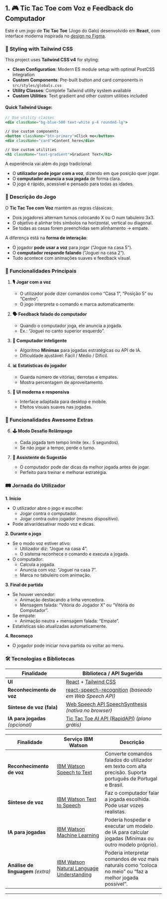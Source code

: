 ## 1. 🎮 Tic Tac Toe com Voz e Feedback do Computador

Este é um jogo de **Tic Tac Toe** (Jogo do Galo) desenvolvido em **React**, com interface moderna inspirada no [design no Figma](https://www.figma.com/design/mHpnLMwTEDLXoDQQNpBbZN/Tic-Tac-Toe-Game-UI--Community-?t=5GGtCNfv3ZQ59n4F-0).

### 🎨 Styling with Tailwind CSS

This project uses **Tailwind CSS v4** for styling:

- **Clean Configuration**: Modern ES module setup with optimal PostCSS integration
- **Custom Components**: Pre-built button and card components in `src/styles/globals.css`
- **Utility Classes**: Complete Tailwind utility system available
- **Custom Utilities**: Text gradient and other custom utilities included

#### Quick Tailwind Usage:

```jsx
// Use utility classes
<div className="bg-blue-500 text-white p-4 rounded-lg">

// Use custom components
<button className="btn-primary">Click me</button>
<div className="card">Content here</div>

// Use custom utilities
<h1 className="text-gradient">Gradient Text</h1>
```

A experiência vai além do jogo tradicional:

- O **utilizador pode jogar com a voz**, dizendo em que posição quer jogar.
- O **computador anuncia a sua jogada** de forma clara.
- O jogo é rápido, acessível e pensado para todas as idades.

### 📖 Descrição do Jogo

O **Tic Tac Toe com Voz** mantém as regras clássicas:

- Dois jogadores alternam turnos colocando X ou O num tabuleiro 3x3.
- O objetivo é alinhar três símbolos na horizontal, vertical ou diagonal.
- Se todas as casas forem preenchidas sem alinhamento → empate.

A diferença está na **forma de interação**:

- O jogador **pode usar a voz** para jogar (“Jogue na casa 5”).
- O **computador responde falando** (“Joguei na casa 2”).
- Tudo acontece com animações suaves e feedback visual.

### 🌟 Funcionalidades Principais

1. **🎙 Jogar com a voz**

   - O utilizador pode dizer comandos como “Casa 1”, “Posição 5” ou “Centro”.
   - O jogo interpreta o comando e marca automaticamente.

2. **🗣 Feedback falado do computador**

   - Quando o computador joga, ele anuncia a jogada.
   - Ex.: “Joguei no canto superior esquerdo”.

3. **🤖 Computador inteligente**

   - Algoritmo **Minimax** para jogadas estratégicas ou API de IA.
   - Dificuldade ajustável: Fácil / Médio / Difícil.

4. **📊 Estatísticas do jogador**

   - Guarda número de vitórias, derrotas e empates.
   - Mostra percentagem de aproveitamento.

5. **🎨 UI moderna e responsiva**
   - Interface adaptada para desktop e mobile.
   - Efeitos visuais suaves nas jogadas.

### 🚀 Funcionalidades Awesome Extras

6. **🕹 Modo Desafio Relâmpago**

   - Cada jogada tem tempo limite (ex.: 5 segundos).
   - Se não jogar a tempo, perde o turno.

7. **🎯 Assistente de Sugestão**
   - O computador pode dar dicas da melhor jogada antes de jogar.
   - Perfeito para treinar e melhorar estratégia.

### 🛤 Jornada do Utilizador

**1. Início**

- O utilizador abre o jogo e escolhe:
  - Jogar contra o computador.
  - Jogar contra outro jogador (mesmo dispositivo).
- Pode ativar/desativar modo voz e dicas.

**2. Durante o jogo**

- Se o modo voz estiver ativo:
  - Utilizador diz: “Jogue na casa 4”.
  - O sistema reconhece o comando e executa a jogada.
- O computador:
  - Calcula a jogada.
  - Anuncia com voz: “Joguei na casa 7”.
  - Marca no tabuleiro com animação.

**3. Final de partida**

- Se houver vencedor:
  - Animação destacando a linha vencedora.
  - Mensagem falada: “Vitória do Jogador X” ou “Vitória do Computador”.
- Se empate:
  - Animação neutra + mensagem falada: “Empate”.
- Estatísticas são atualizadas automaticamente.

**4. Recomeço**

- O jogador pode iniciar nova partida ou voltar ao menu.

### 🛠 Tecnologias e Bibliotecas

| Finalidade                       | Biblioteca / API Sugerida                                                                                                |
| -------------------------------- | ------------------------------------------------------------------------------------------------------------------------ |
| **UI**                           | [React](https://react.dev/) + [Tailwind CSS](https://tailwindcss.com/)                                                   |
| **Reconhecimento de voz**        | [react-speech-recognition](https://www.npmjs.com/package/react-speech-recognition) _(baseado em Web Speech API)_         |
| **Síntese de voz (fala)**        | [Web Speech API SpeechSynthesis](https://developer.mozilla.org/en-US/docs/Web/API/SpeechSynthesis) _(nativa no browser)_ |
| **IA para jogadas** _(opcional)_ | [Tic Tac Toe AI API (RapidAPI)](https://rapidapi.com/themaxgoldman/api/tic-tac-toe-ai) _(plano grátis)_                  |

| Finalidade                         | Serviço IBM Watson                                                                                           | Descrição                                                                                                   |
| ---------------------------------- | ------------------------------------------------------------------------------------------------------------ | ----------------------------------------------------------------------------------------------------------- |
| **Reconhecimento de voz**          | [IBM Watson Speech to Text](https://www.ibm.com/cloud/watson-speech-to-text)                                 | Converte comandos falados do utilizador em texto com alta precisão. Suporta português de Portugal e Brasil. |
| **Síntese de voz**                 | [IBM Watson Text to Speech](https://www.ibm.com/cloud/watson-text-to-speech)                                 | Faz o computador falar a jogada escolhida. Pode usar vozes realistas.                                       |
| **IA para jogadas**                | [IBM Watson Machine Learning](https://www.ibm.com/cloud/machine-learning)                                    | Poderia hospedar e executar um modelo de IA para calcular jogadas (Minimax ou outro modelo próprio).        |
| **Análise de linguagem** _(extra)_ | [IBM Watson Natural Language Understanding](https://www.ibm.com/cloud/watson-natural-language-understanding) | Poderia interpretar comandos de voz mais naturais como “coloca no meio” ou “faz a melhor jogada possível”.  |

---
